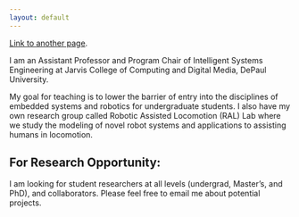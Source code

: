 ```yaml
---
layout: default
---
```


[Link to another page](./another-page.html).


I am an Assistant Professor and Program Chair of Intelligent Systems Engineering at Jarvis College of Computing and Digital Media, DePaul University.

My goal for teaching is to lower the barrier of entry into the disciplines of embedded systems and robotics for undergraduate students. I also have my own research group called Robotic Assisted Locomotion (RAL) Lab where we study the modeling of novel robot systems and applications to assisting humans in locomotion.



## For Research Opportunity: 

I am looking for student researchers at all levels (undergrad, Master’s, and PhD), and collaborators. Please feel free to email me about potential projects.


